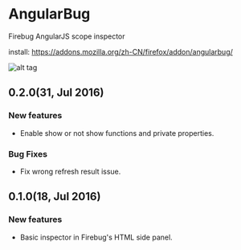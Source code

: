 # AngularBug
Firebug AngularJS scope inspector

install: https://addons.mozilla.org/zh-CN/firefox/addon/angularbug/ 

![alt tag](https://addons.cdn.mozilla.net/user-media/previews/full/176/176228.png)

## 0.2.0(31, Jul 2016)

### New features

* Enable show or not show functions and private properties.

### Bug Fixes

* Fix wrong refresh result issue.

## 0.1.0(18, Jul 2016)

### New features

* Basic inspector in Firebug's HTML side panel.
